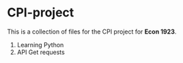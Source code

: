 # CPI-project

This is a collection of files for the CPI project for **Econ 1923**.

1. Learning Python
2. API Get requests

